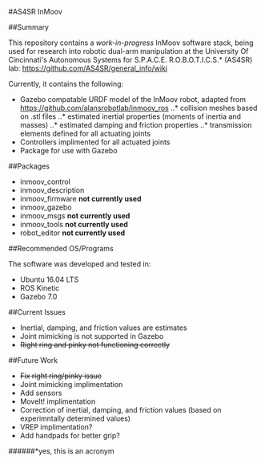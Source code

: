 #AS4SR InMoov

##Summary

This repository contains a *work-in-progress* InMoov software stack, being used for research into robotic dual-arm manipulation at the University Of Cincinnati's Autonomous Systems for S.P.A.C.E. R.O.B.O.T.I.C.S.* (AS4SR) lab: <https://github.com/AS4SR/general_info/wiki>

Currently, it contains the following:
 - Gazebo compatable URDF model of the InMoov robot, adapted from <https://github.com/alansrobotlab/inmoov_ros>
 ..* collision meshes based on .stl files
 ..* estimated inertial properties (moments of inertia and masses)
 ..* estimated damping and friction properties
 ..* transmission elements defined for all actuating joints
 - Controllers implimented for all actuated joints
 - Package for use with Gazebo

##Packages

 - inmoov_control
 - inmoov_description 
 - inmoov_firmware **not currently used**
 - inmoov_gazebo
 - inmoov_msgs **not currently used**
 - inmoov_tools **not currently used**
 - robot_editor **not currently used**

##Recommended OS/Programs

The software was developed and tested in:
 - Ubuntu 16.04 LTS
 - ROS Kinetic
 - Gazebo 7.0

##Current Issues

 - Inertial, damping, and friction values are estimates
 - Joint mimicking is not supported in Gazebo
 - ~~Right ring and pinky not functioning correctly~~

##Future Work

 - ~~Fix right ring/pinky issue~~
 - Joint mimicking implimentation
 - Add sensors
 - MoveIt! implimentation
 - Correction of inertial, damping, and friction values (based on experimntally determined values)
 - VREP implimentation?
 - Add handpads for better grip?


######*yes, this is an acronym

